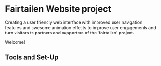 # Fairtailen Website project

Creating a user friendly web interface with improved user navigation features and awesome animation effects to improve user engagements and turn visitors to partners and supporters of the 'fairtailen' project.

Welcome!

## Tools and Set-Up

